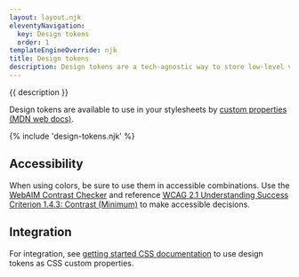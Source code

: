 ```yaml
---
layout: layout.njk
eleventyNavigation:
  key: Design tokens
  order: 1
templateEngineOverride: njk
title: Design tokens
description: Design tokens are a tech-agnostic way to store low-level values and then use them to create the styles for your website. Use tokens instead of hard coded values to ensure a scalable, consistent, and sustainable system.
---
```


<p>{{ description }}</p>

<p>Design tokens are available to use in your stylesheets by <a href="https://developer.mozilla.org/en-US/docs/Web/CSS/--*">custom properties (MDN web docs)</a>.</p>

{% include 'design-tokens.njk' %}

<h2 id="accessibility">Accessibility</h2>

<p>When using colors, be sure to use them in accessible combinations. Use the <a href="https://webaim.org/resources/contrastchecker/">WebAIM Contrast Checker</a> and  reference <a href="https://www.w3.org/WAI/WCAG21/Understanding/contrast-minimum.html"><abbr title="Web Content Accessibility Guidelines">WCAG</abbr> 2.1 Understanding Success Criterion 1.4.3: Contrast (Minimum)</a> to make accessible decisions.</p>

<h2 id="integration">Integration</h2>

<p>For integration, see <a href="/#css">getting started CSS documentation</a> to use design tokens as CSS custom properties.</p>
